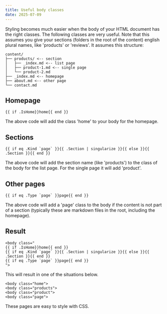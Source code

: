```yaml
---
title: Useful body classes
date: 2025-07-09
---
```


Styling becomes much easier when the body of your HTML document has the right classes. The following classes are very useful. Note that this assumes you give your sections (folders in the root of the content) english plural names, like 'products' or 'reviews'. It assumes this structure:

```
content/
├── products/ <-- section
│   ├── _index.md <-- list page
│   ├── product-1.md <-- single page
│   └── product-2.md
├── _index.md <-- homepage
├── about.md <-- other page
└── contact.md
```

## Homepage

```
{{ if .IsHome}}home{{ end }}
```

The above code will add the class 'home' to your body for the homepage.

## Sections

```
{{ if eq .Kind `page` }}{{ .Section | singularize }}{{ else }}{{ .Section }}{{ end }}
```

The above code will add the section name (like 'products') to the class of the body for the list page. For the single page it will add 'product'.

## Other pages

```
{{ if eq .Type `page` }}page{{ end }}
```

The above code will add a 'page' class to the body if the content is not part of a section (typically these are markdown files in the root, including the homepage).

## Result

```
<body class="
{{ if .IsHome}}home{{ end }}
{{ if eq .Kind `page` }}{{ .Section | singularize }}{{ else }}{{ .Section }}{{ end }}
{{ if eq .Type `page` }}page{{ end }}
">
```

This will result in one of the situations below.

```
<body class="home">
<body class="products">
<body class="product">
<body class="page">
```

These pages are easy to style with CSS.